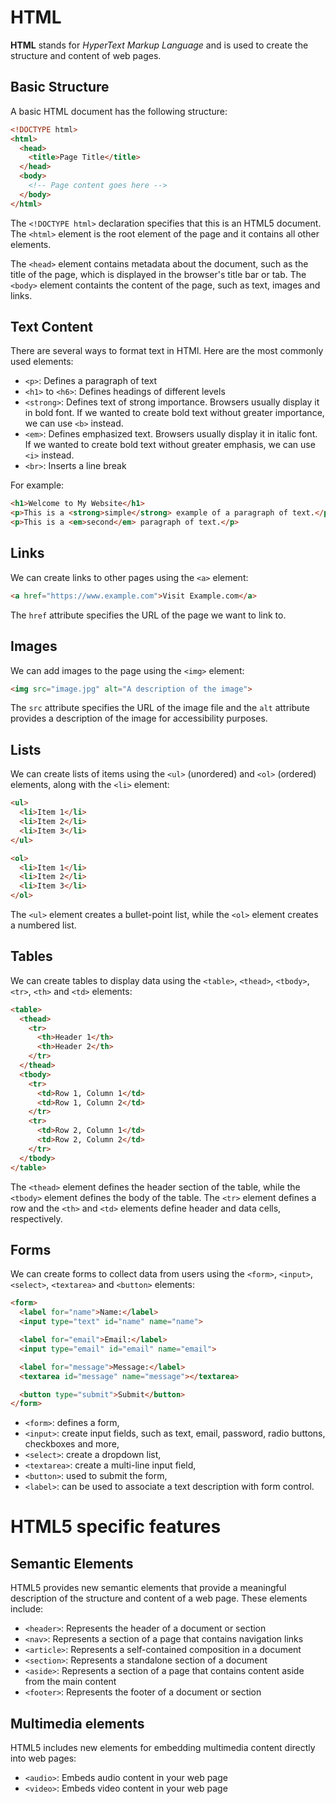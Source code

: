 # HTML

**HTML** stands for *HyperText Markup Language* and is used to create the structure and content of web pages.

## Basic Structure

A basic HTML document has the following structure:

```html
<!DOCTYPE html>
<html>
  <head>
    <title>Page Title</title>
  </head>
  <body>
    <!-- Page content goes here -->
  </body>
</html>
```
The `<!DOCTYPE html>` declaration specifies that this is an HTML5 document. The `<html>` element is the root element of the page and it contains all other elements.

The `<head>` element contains metadata about the document, such as the title of the page, which is displayed in the browser's title bar or tab. The `<body>` element containts the content of the page, such as text, images and links.

## Text Content

There are several ways to format text in HTMl. Here are the most commonly used elements:
* `<p>`: Defines a paragraph of text
* `<h1>` to `<h6>`: Defines headings of different levels
* `<strong>`: Defines text of strong importance. Browsers usually display it in bold font. If we wanted to create bold text without greater importance, we can use `<b>` instead.
* `<em>`: Defines emphasized text. Browsers usually display it in italic font. If we wanted to create bold text without greater emphasis, we can use `<i>` instead.
* `<br>`: Inserts a line break

For example:
```html
<h1>Welcome to My Website</h1>
<p>This is a <strong>simple</strong> example of a paragraph of text.</p>
<p>This is a <em>second</em> paragraph of text.</p>
```

## Links

We can create links to other pages using the `<a>` element:
```html
<a href="https://www.example.com">Visit Example.com</a>
```
The `href` attribute specifies the URL of the page we want to link to.

## Images

We can add images to the page using the `<img>` element:
```html
<img src="image.jpg" alt="A description of the image">
```

The `src` attribute specifies the URL of the image file and the `alt` attribute provides a description of the image for accessibility purposes.

## Lists

We can create lists of items using the `<ul>` (unordered) and `<ol>` (ordered) elements, along with the `<li>` element:

```html
<ul>
  <li>Item 1</li>
  <li>Item 2</li>
  <li>Item 3</li>
</ul>

<ol>
  <li>Item 1</li>
  <li>Item 2</li>
  <li>Item 3</li>
</ol>
```

The `<ul>` element creates a bullet-point list, while the `<ol>` element creates a numbered list.

## Tables

We can create tables to display data using the `<table>`, `<thead>`, `<tbody>`, `<tr>`, `<th>` and `<td>` elements:
```html
<table>
  <thead>
    <tr>
      <th>Header 1</th>
      <th>Header 2</th>
    </tr>
  </thead>
  <tbody>
    <tr>
      <td>Row 1, Column 1</td>
      <td>Row 1, Column 2</td>
    </tr>
    <tr>
      <td>Row 2, Column 1</td>
      <td>Row 2, Column 2</td>
    </tr>
  </tbody>
</table>
```
The `<thead>` element defines the header section of the table, while the `<tbody>` element defines the body of the table. The `<tr>` element defines a row and the `<th>` and `<td>` elements define header and data cells, respectively.

## Forms

We can create forms to collect data from users using the `<form>`, `<input>`, `<select>`, `<textarea>` and `<button>` elements:
```html
<form>
  <label for="name">Name:</label>
  <input type="text" id="name" name="name">

  <label for="email">Email:</label>
  <input type="email" id="email" name="email">

  <label for="message">Message:</label>
  <textarea id="message" name="message"></textarea>

  <button type="submit">Submit</button>
</form>
```
* `<form>`: defines a form,
* `<input>`: create input fields, such as text, email, password, radio buttons, checkboxes and more,
* `<select>`: create a dropdown list,
* `<textarea>`: create a multi-line input field,
* `<button>`: used to submit the form,
* `<label>`: can be used to associate a text description with form control.

# HTML5 specific features

## Semantic Elements

HTML5 provides new semantic elements that provide a meaningful description of the structure and content of a web page. These elements include: 

* `<header>`: Represents the header of a document or section
* `<nav>`: Represents a section of a page that contains navigation links
* `<article>`: Represents a self-contained composition in a document
* `<section>`: Represents a standalone section of a document
* `<aside>`: Represents a section of a page that contains content aside from the main content
* `<footer>`: Represents the footer of a document or section

## Multimedia elements

HTML5 includes new elements for embedding multimedia content directly into web pages:

* `<audio>`: Embeds audio content in your web page
* `<video>`: Embeds video content in your web page
